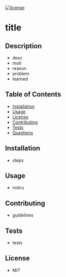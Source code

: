 
[![license](https://img.shields.io/badge/license-GPL-brightgreen)]()

# title

## Description

  - desc
  - moti
  - reason
  - problem
  - learned

## Table of Contents

  - [Installation](#installation)
  - [Usage](#usage)
  - [License](#license)
  - [Contributing](#contributing)
  - [Tests](#tests)
  - [Questions](#questions)

## Installation

  - steps

## Usage

  - instru

## Contributing

- guidelines

## Tests

- tests

## License

- MIT

